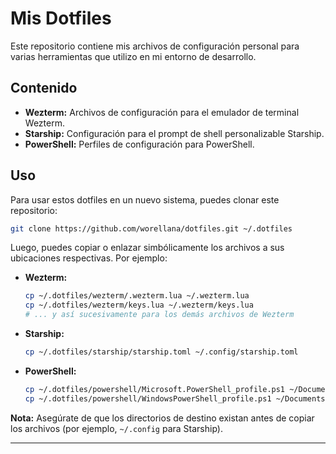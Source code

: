 # Mis Dotfiles

Este repositorio contiene mis archivos de configuración personal para varias herramientas que utilizo en mi entorno de desarrollo.

## Contenido

*   **Wezterm:** Archivos de configuración para el emulador de terminal Wezterm.
*   **Starship:** Configuración para el prompt de shell personalizable Starship.
*   **PowerShell:** Perfiles de configuración para PowerShell.

## Uso

Para usar estos dotfiles en un nuevo sistema, puedes clonar este repositorio:

```bash
git clone https://github.com/worellana/dotfiles.git ~/.dotfiles
```

Luego, puedes copiar o enlazar simbólicamente los archivos a sus ubicaciones respectivas. Por ejemplo:

*   **Wezterm:**
    ```bash
    cp ~/.dotfiles/wezterm/.wezterm.lua ~/.wezterm.lua
    cp ~/.dotfiles/wezterm/keys.lua ~/.wezterm/keys.lua
    # ... y así sucesivamente para los demás archivos de Wezterm
    ```
*   **Starship:**
    ```bash
    cp ~/.dotfiles/starship/starship.toml ~/.config/starship.toml
    ```
*   **PowerShell:**
    ```bash
    cp ~/.dotfiles/powershell/Microsoft.PowerShell_profile.ps1 ~/Documents/PowerShell/Microsoft.PowerShell_profile.ps1
    cp ~/.dotfiles/powershell/WindowsPowerShell_profile.ps1 ~/Documents/WindowsPowerShell/Microsoft.PowerShell_profile.ps1
    ```

**Nota:** Asegúrate de que los directorios de destino existan antes de copiar los archivos (por ejemplo, `~/.config` para Starship).

---
